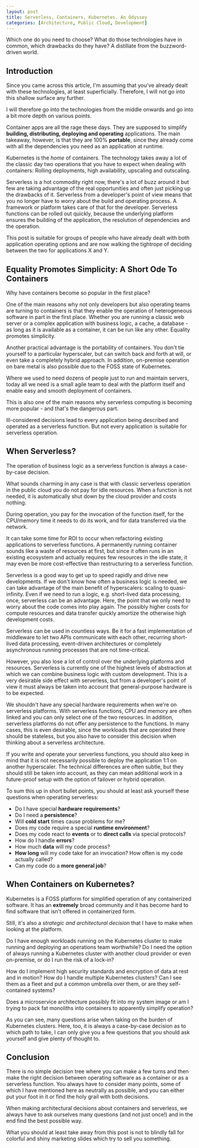 ```yaml
---
layout: post
title: Serverless, Containers, Kubernetes. An Odyssey
categories: [Architecture, Public Cloud, Development]
---
```


Which one do you need to choose? What do those technologies have in common, which drawbacks do they have? A distillate from the buzzword-driven world.

## Introduction

Since you came across this article, I'm assuming that you've already dealt with these technologies, at least superficially. Therefore, I will not go into this shallow surface any further.

I will therefore go into the technologies from the middle onwards and go into a bit more depth on various points.

Container apps are all the rage these days. They are supposed to simplify **building, distributing, deploying and operating** applications. The main takeaway, however, is that they are 100% **portable**, since they already come with all the dependencies you need as an application at runtime.

Kubernetes is the *home* of containers. The technology takes away a lot of the classic day two operations that you have to expect when dealing with containers: Rolling deployments, high availability, upscaling and outscaling.

Serverless is a hot commodity right now, there's a lot of buzz around it but few are taking advantage of the real opportunities and often just picking up the drawbacks of it. Serverless from a developer's point of view means that you no longer have to worry about the build and operating process. A framework or platform takes care of that for the developer. Serverless functions can be rolled out quickly, because the underlying platform ensures the building of the application, the resolution of dependencies and the operation.

This post is suitable for groups of people who have already dealt with both application operating options and are now walking the tightrope of deciding between the two for applications X and Y.

## Equality Promotes Simplicity: A Short Ode To Containers

Why have containers become so popular in the first place?

One of the main reasons why not only developers but also operating teams are turning to containers is that they enable the operation of heterogeneous software in part in the first place. Whether you are running a classic web server or a complex application with business logic, a cache, a database - as long as it is available as a container, it can be run like any other. Equality promotes simplicity.

Another practical advantage is the portability of containers. You don't tie yourself to a particular hyperscaler, but can switch back and forth at will, or even take a completely hybrid approach. In addition, on-premise operation on bare metal is also possible due to the FOSS state of Kubernetes.

Where we used to need dozens of people just to run and maintain servers, today all we need is a small agile team to deal with the platform itself and enable easy and smooth deployment of containers.

This is also one of the main reasons why serverless computing is becoming more popular - and that's the dangerous part.

Ill-considered decisions lead to every application being described and operated as a serverless function. But not every application is suitable for serverless operation.

## When Serverless?

The operation of business logic as a serverless function is always a case-by-case decision.

What sounds charming in any case is that with classic serverless operation in the public cloud you do not pay for idle resources. When a function is not needed, it is automatically shut down by the cloud provider and costs nothing.

During operation, you pay for the invocation of the function itself, for the CPU/memory time it needs to do its work, and for data transferred via the network.

It can take some time for ROI to occur when refactoring existing applications to serverless functions. A permanently running container sounds like a waste of resources at first, but since it often runs in an existing ecosystem and actually requires few resources in the idle state, it may even be more cost-effective than restructuring to a serverless function.

Serverless is a good way to get up to speed rapidly and drive new developments. If we don't know how often a business logic is needed, we can take advantage of the main benefit of hyperscalers: scaling to quasi-infinity. Even if we need to run a logic, e.g. short-lived data processing, once, serverless can be an advantage. Here, the point that we only need to worry about the code comes into play again. The possibly higher costs for compute resources and data transfer quickly amortize the otherwise high development costs.

Serverless can be used in countless ways. Be it for a fast implementation of middleware to let two APIs communicate with each other, recurring short-lived data processing, event-driven architectures or completely asynchronous running processes that are not time-critical.

However, you also lose a lot of control over the underlying platforms and resources. Serverless is currently one of the highest levels of abstraction at which we can combine business logic with custom development. This is a very desirable side effect with serverless, but from a developer's point of view it must always be taken into account that general-purpose hardware is to be expected.

We shouldn't have any special hardware requirements when we're on serverless platforms. With serverless functions, CPU and memory are often linked and you can only select one of the two resources. In addition, serverless platforms do not offer any persistence to the functions. In many cases, this is even desirable, since the workloads that are operated there should be stateless, but you also have to consider this decision when thinking about a serverless architecture.

If you write and operate your serverless functions, you should also keep in mind that it is not necessarily possible to deploy the application 1:1 on another hyperscaler. The technical differences are often subtle, but they should still be taken into account, as they can mean additional work in a future-proof setup with the option of failover or hybrid operation.

To sum this up in short bullet points, you should at least ask yourself these questions when operating serverless:

- Do I have special **hardware requirements**?
- Do I need a **persistence**?
- Will **cold start** times cause problems for me?
- Does my code require a special **runtime environment**?
- Does my code react to **events** or to **direct calls** via special protocols?
- How do I handle **errors**?
- How much **data** will my code process?
- **How long** will my code take for an invocation? How often is my code actually called?
- Can my code do a **more general job**?

## When Containers on Kubernetes?

Kubernetes is a FOSS platform for simplified operation of any containerized software. It has an **extremely** broad community and it has become hard to find software that isn't offered in containerized form.

Still, it's also a *strategic and architectural decision* that I have to make when looking at the platform.

Do I have enough workloads running on the Kubernetes cluster to make running and deploying an operations team worthwhile? Do I need the option of always running a Kubernetes cluster with another cloud provider or even on-premise, or do I run the risk of a lock-in?

How do I implement high security standards and encryption of data at rest and in motion? How do I handle multiple Kubernetes clusters? Can I see them as a fleet and put a common umbrella over them, or are they self-contained systems?

Does a microservice architecture possibly fit into my system image or am I trying to pack fat monoliths into containers to apparently simplify operation?

As you can see, many questions arise when taking on the burden of Kubernetes clusters. Here, too, it is always a case-by-case decision as to which path to take, I can only give you a few questions that you should ask yourself and give plenty of thought to.

## Conclusion

There is no simple decision tree where you can make a few turns and then make the right decision between operating software as a container or as a serverless function. You always have to consider many points, some of which I have mentioned here as neutrally as possible, and you can either put your foot in it or find the holy grail with both decisions.

When making architectural decisions about containers and serverless, we always have to ask ourselves many questions (and not just once!) and in the end find the best possible way.

What you should at least take away from this post is not to blindly fall for colorful and shiny marketing slides which try to sell you something.
